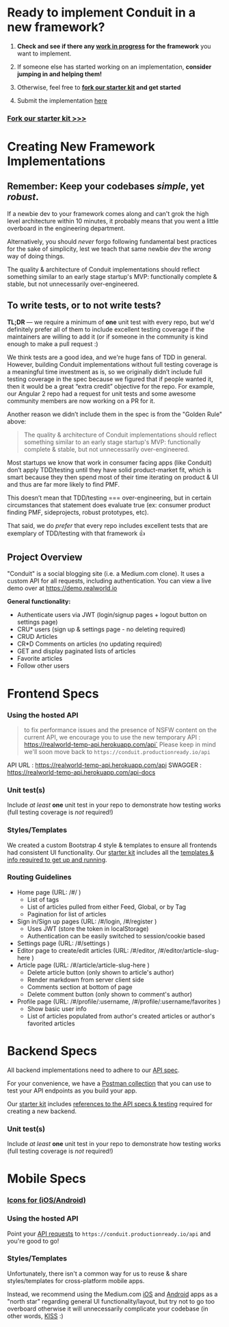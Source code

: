 # Ready to implement Conduit in a new framework?

1. **Check and see if there any [work in progress](https://github.com/gothinkster/realworld/discussions/categories/wip-implementations) for the framework** you want to implement.

2. If someone else has started working on an implementation, **consider jumping in and helping them!**

3. Otherwise, feel free to **[fork our starter kit](https://github.com/gothinkster/realworld-starter-kit) and get started**

4. Submit the implementation [here](https://codebase.show/projects/realworld)


### [Fork our starter kit >>>](https://github.com/gothinkster/realworld-starter-kit)


# Creating New Framework Implementations

## Remember: Keep your codebases _simple_, yet _robust_.

If a newbie dev to your framework comes along and can't grok the high level architecture within 10 minutes, it probably means that you went a little overboard in the engineering department.

Alternatively, you should _never_ forgo following fundamental best practices for the sake of simplicity, lest we teach that same newbie dev the _wrong_ way of doing things.

The quality & architecture of Conduit implementations should reflect something similar to an early stage startup's MVP: functionally complete & stable, but not unnecessarily over-engineered.

## To write tests, or to not write tests?

**TL;DR** — we require a minimum of **one** unit test with every repo, but we'd definitely prefer all of them to include excellent testing coverage if the maintainers are willing to add it (or if someone in the community is kind enough to make a pull request :)

We think tests are a good idea, and we're huge fans of TDD in general. However, building Conduit implementations without full testing coverage is a meaningful time investment as is, so we originally didn’t include full testing coverage in the spec because we figured that if people wanted it, then it would be a great “extra credit” objective for the repo. For example, our Angular 2 repo had a request for unit tests and some awesome community members are now working on a PR for it.

Another reason we didn’t include them in the spec is from the "Golden Rule" above:

> The quality & architecture of Conduit implementations should reflect something similar to an early stage startup's MVP: functionally complete & stable, but not unnecessarily over-engineered.

Most startups we know that work in consumer facing apps (like Conduit) don’t apply TDD/testing until they have solid product-market fit, which is smart because they then spend most of their time iterating on product & UI and thus are far more likely to find PMF.

This doesn’t mean that TDD/testing === over-engineering, but in certain circumstances that statement does evaluate true (ex: consumer product finding PMF, sideprojects, robust prototypes, etc).

That said, we do _prefer_ that every repo includes excellent tests that are exemplary of TDD/testing with that framework 👍



## Project Overview

"Conduit" is a social blogging site (i.e. a Medium.com clone). It uses a custom API for all requests, including authentication. You can view a live demo over at https://demo.realworld.io

**General functionality:**

- Authenticate users via JWT (login/signup pages + logout button on settings page)
- CRU* users (sign up & settings page - no deleting required)
- CRUD Articles
- CR*D Comments on articles (no updating required)
- GET and display paginated lists of articles
- Favorite articles
- Follow other users


# Frontend Specs

### Using the hosted API

> to fix performance issues and the presence of NSFW content on the current API, we encourage you to use the new temporary API : https://realworld-temp-api.herokuapp.com/api`
> Please keep in mind we'll soon move back to `https://conduit.productionready.io/api`

API URL : https://realworld-temp-api.herokuapp.com/api
SWAGGER : https://realworld-temp-api.herokuapp.com/api-docs

### Unit test(s)

Include _at least_ **one** unit test in your repo to demonstrate how testing works (full testing coverage is _not_ required!)

### Styles/Templates

We created a custom Bootstrap 4 style & templates to ensure all frontends had consistent UI functionality. Our [starter kit](https://github.com/gothinkster/realworld-starter-kit) includes all the [templates & info required to get up and running](https://github.com/gothinkster/realworld-starter-kit/blob/master/FRONTEND_INSTRUCTIONS.md). 

### Routing Guidelines

- Home page (URL: /#/ )
    - List of tags
    - List of articles pulled from either Feed, Global, or by Tag
    - Pagination for list of articles
- Sign in/Sign up pages (URL: /#/login, /#/register )
    - Uses JWT (store the token in localStorage)
    - Authentication can be easily switched to session/cookie based
- Settings page (URL: /#/settings )
- Editor page to create/edit articles (URL: /#/editor, /#/editor/article-slug-here )
- Article page (URL: /#/article/article-slug-here )
    - Delete article button (only shown to article's author)
    - Render markdown from server client side
    - Comments section at bottom of page
    - Delete comment button (only shown to comment's author)
- Profile page (URL: /#/profile/:username, /#/profile/:username/favorites )
    - Show basic user info
    - List of articles populated from author's created articles or author's favorited articles


# Backend Specs

All backend implementations need to adhere to our [API spec](https://github.com/gothinkster/realworld/tree/master/api).

For your convenience, we have a [Postman collection](https://github.com/gothinkster/realworld/blob/master/api/Conduit.postman_collection.json) that you can use to test your API endpoints as you build your app.

Our [starter kit](https://github.com/gothinkster/realworld-starter-kit) includes [references to the API specs & testing](https://github.com/gothinkster/realworld-starter-kit/blob/master/BACKEND_INSTRUCTIONS.md) required for creating a new backend.

### Unit test(s)

Include _at least_ **one** unit test in your repo to demonstrate how testing works (full testing coverage is _not_ required!)




# Mobile Specs

### [Icons for (iOS/Android)](https://github.com/gothinkster/realworld/tree/master/spec/mobile_icons)

### Using the hosted API

Point your [API requests](../api/) to `https://conduit.productionready.io/api` and you're good to go!

### Styles/Templates

Unfortunately, there isn't a common way for us to reuse & share styles/templates for cross-platform mobile apps.

Instead, we recommend using the Medium.com [iOS](https://itunes.apple.com/us/app/medium/id828256236?mt=8) and [Android](https://play.google.com/store/apps/details?id=com.medium.reader&hl=en) apps as a "north star" regarding general UI functionality/layout, but try not to go too overboard otherwise it will unnecessarily complicate your codebase (in other words, [KISS](https://en.wikipedia.org/wiki/KISS_principle) :)

